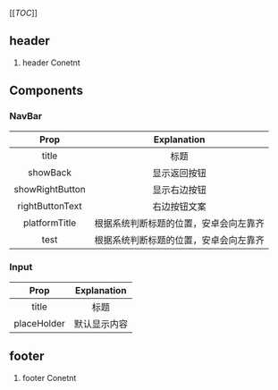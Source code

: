 [[_TOC_]]
## header

1. header Conetnt

## Components
### NavBar
| Prop | Explanation |
| :--: | :--: |
| title | 标题 |
| showBack | 显示返回按钮 |
| showRightButton | 显示右边按钮 |
| rightButtonText | 右边按钮文案 |
| platformTitle | 根据系统判断标题的位置，安卓会向左靠齐 |
| test | 根据系统判断标题的位置，安卓会向左靠齐 |
### Input
| Prop | Explanation |
| :--: | :--: |
| title | 标题 |
| placeHolder | 默认显示内容 |

## footer

1. footer Conetnt

